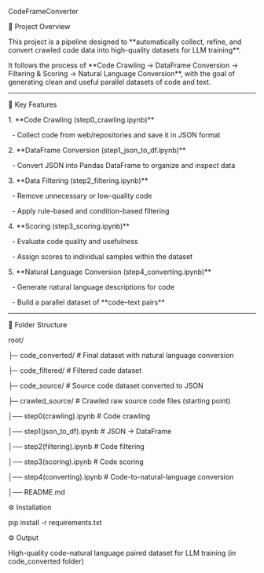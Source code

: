 CodeFrameConverter



📌 Project Overview

This project is a pipeline designed to \*\*automatically collect, refine, and convert crawled code data into high-quality datasets for LLM training\*\*.  

It follows the process of \*\*Code Crawling → DataFrame Conversion → Filtering \& Scoring → Natural Language Conversion\*\*, with the goal of generating clean and useful parallel datasets of code and text.



---



🚀 Key Features



1\. \*\*Code Crawling (step0\_crawling.ipynb)\*\*  

&nbsp;  - Collect code from web/repositories and save it in JSON format



2\. \*\*DataFrame Conversion (step1\_json\_to\_df.ipynb)\*\*  

&nbsp;  - Convert JSON into Pandas DataFrame to organize and inspect data



3\. \*\*Data Filtering (step2\_filtering.ipynb)\*\*  

&nbsp;  - Remove unnecessary or low-quality code  

&nbsp;  - Apply rule-based and condition-based filtering  



4\. \*\*Scoring (step3\_scoring.ipynb)\*\*  

&nbsp;  - Evaluate code quality and usefulness  

&nbsp;  - Assign scores to individual samples within the dataset  



5\. \*\*Natural Language Conversion (step4\_converting.ipynb)\*\*  

&nbsp;  - Generate natural language descriptions for code  

&nbsp;  - Build a parallel dataset of \*\*code–text pairs\*\*  



---



📂 Folder Structure

root/

├─ code\_converted/ # Final dataset with natural language conversion

├─ code\_filtered/ # Filtered code dataset

├─ code\_source/ # Source code dataset converted to JSON

├─ crawled\_source/ # Crawled raw source code files (starting point)

│── step0(crawling).ipynb # Code crawling

│── step1(json\_to\_df).ipynb # JSON → DataFrame

│── step2(filtering).ipynb # Code filtering

│── step3(scoring).ipynb # Code scoring

│── step4(converting).ipynb # Code-to-natural-language conversion

│── README.md



⚙️ Installation

pip install -r requirements.txt



⚙️ Output

High-quality code–natural language paired dataset for LLM training (in code\_converted folder)



